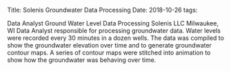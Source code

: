 Title: Solenis Groundwater Data Processing
Date: 2018-10-26
tags: 

Data Analyst
Ground Water Level Data Processing
Solenis LLC
Milwaukee, WI
Data Analyst responsible for processing groundwater data. Water levels were recorded every 30 minutes in a dozen wells. The data was compiled to show the groundwater elevation over time and to generate groundwater contour maps. A series of contour maps were stitched into animation to show how the groundwater was behaving over time.

